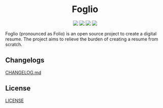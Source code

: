 <h1 align="center">Foglio</h1>

<p align="center">
  <img src="https://img.shields.io/badge/React-%20-ffffff?style=for-the-badge&labelColor=ffffff&logo=react&logoColor=61DAFB" />
  <img src="https://img.shields.io/badge/Vite-%20-ffffff?style=for-the-badge&labelColor=ffffff&logo=vite&logoColor=B734F7" />
  <img src="https://img.shields.io/badge/typescript-%20-ffffff?style=for-the-badge&labelColor=ffffff&logo=typescript&logoColor=2F74C0" />
  <img src="https://img.shields.io/badge/tailwindcss-%20-ffffff?style=for-the-badge&labelColor=ffffff&logo=tailwindcss&logoColor=38BDF8" />
</p>

Foglio (pronounced as Folio) is an open source project to create a digital resume. The project aims to relieve the burden of creating a resume from scratch.

## Changelogs

[CHANGELOG.md](./CHANGELOG.md)

## License

[LICENSE](./LICENSE)

